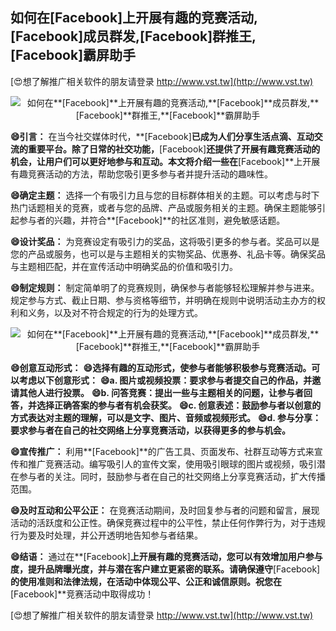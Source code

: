 ## **如何在**[Facebook]**上开展有趣的竞赛活动,**[Facebook]**成员群发,**[Facebook]**群推王,**[Facebook]**霸屏助手**

[😍想了解推广相关软件的朋友请登录 http://www.vst.tw](http://www.vst.tw)

 <center><img src="https://vst.tw/MP4/tuiguang/png/2.png" alt="如何在**[Facebook]**上开展有趣的竞赛活动,**[Facebook]**成员群发,**[Facebook]**群推王,**[Facebook]**霸屏助手"></center>

**😄引言：**
在当今社交媒体时代，**[Facebook]**已成为人们分享生活点滴、互动交流的重要平台。除了日常的社交功能，**[Facebook]**还提供了开展有趣竞赛活动的机会，让用户们可以更好地参与和互动。本文将介绍一些在**[Facebook]**上开展有趣竞赛活动的方法，帮助您吸引更多参与者并提升活动的趣味性。

**😄确定主题：**
选择一个有吸引力且与您的目标群体相关的主题。可以考虑与时下热门话题相关的竞赛，或者与您的品牌、产品或服务相关的主题。确保主题能够引起参与者的兴趣，并符合**[Facebook]**的社区准则，避免敏感话题。

**😄设计奖品：**
为竞赛设定有吸引力的奖品，这将吸引更多的参与者。奖品可以是您的产品或服务，也可以是与主题相关的实物奖品、优惠券、礼品卡等。确保奖品与主题相匹配，并在宣传活动中明确奖品的价值和吸引力。

**😄制定规则：**
制定简单明了的竞赛规则，确保参与者能够轻松理解并参与进来。规定参与方式、截止日期、参与资格等细节，并明确在规则中说明活动主办方的权利和义务，以及对不符合规定的行为的处理方式。

 <center><img src="https://vst.tw/MP4/tuiguang/png/3.png" alt="如何在**[Facebook]**上开展有趣的竞赛活动,**[Facebook]**成员群发,**[Facebook]**群推王,**[Facebook]**霸屏助手"></center>

**😄创意互动形式：**
**😄选择有趣的互动形式，使参与者能够积极参与竞赛活动。可以考虑以下创意形式：**
**😄a. 图片或视频投票：要求参与者提交自己的作品，并邀请其他人进行投票。**
**😄b. 问答竞赛：提出一些与主题相关的问题，让参与者回答，并选择正确答案的参与者有机会获奖。**
**😄c. 创意表述：鼓励参与者以创意的方式表达对主题的理解，可以是文字、图片、音频或视频形式。**
**😄d. 参与分享：要求参与者在自己的社交网络上分享竞赛活动，以获得更多的参与机会。**

**😄宣传推广：**
利用**[Facebook]**的广告工具、页面发布、社群互动等方式来宣传和推广竞赛活动。编写吸引人的宣传文案，使用吸引眼球的图片或视频，吸引潜在参与者的关注。同时，鼓励参与者在自己的社交网络上分享竞赛活动，扩大传播范围。

**😄及时互动和公平公正：**
在竞赛活动期间，及时回复参与者的问题和留言，展现活动的活跃度和公正性。确保竞赛过程中的公平性，禁止任何作弊行为，对于违规行为要及时处理，并公开透明地告知参与者结果。

**😄结语：**
通过在**[Facebook]**上开展有趣的竞赛活动，您可以有效增加用户参与度，提升品牌曝光度，并与潜在客户建立更紧密的联系。请确保遵守**[Facebook]**的使用准则和法律法规，在活动中体现公平、公正和诚信原则。祝您在**[Facebook]**竞赛活动中取得成功！

[😍想了解推广相关软件的朋友请登录 http://www.vst.tw](http://www.vst.tw)



